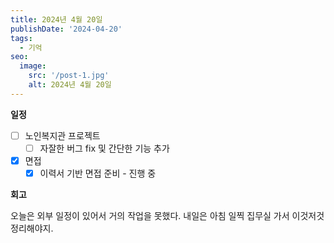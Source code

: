 ```yaml
---
title: 2024년 4월 20일
publishDate: '2024-04-20'
tags:
  - 기억
seo:
  image:
    src: '/post-1.jpg'
    alt: 2024년 4월 20일
---
```


**일정**

- [ ] 노인복지관 프로젝트
  - [ ] 자잘한 버그 fix 및 간단한 기능 추가
- [x] 면접
  - [x] 이력서 기반 면접 준비 - 진행 중

**회고**

오늘은 외부 일정이 있어서 거의 작업을 못했다. 내일은 아침 일찍 집무실 가서 이것저것 정리해야지.
